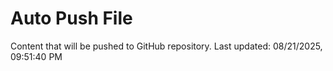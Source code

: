 # Auto Push File

Content that will be pushed to GitHub repository.
Last updated: 08/21/2025, 09:51:40 PM
